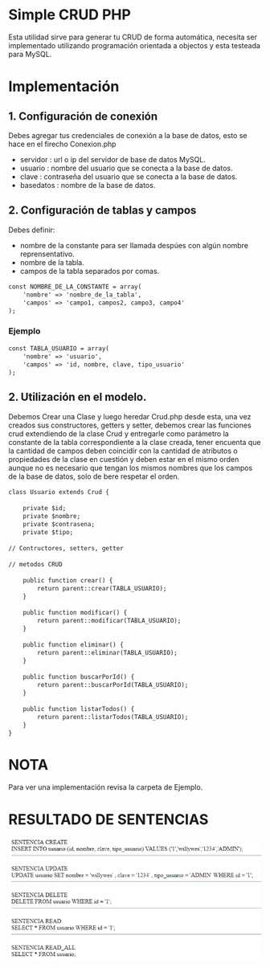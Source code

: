 # Simple CRUD PHP
Esta utilidad sirve para generar tu CRUD de forma automática, necesita ser implementado utilizando programación orientada a objectos y esta testeada para MySQL.

# Implementación

## 1. Configuración de conexión
Debes agregar tus credenciales de conexión a la base de datos, esto se hace en el firecho Conexion.php

+ servidor : url o ip del servidor de base de datos MySQL.
+ usuario : nombre del usuario que se conecta a la base de datos.
+ clave : contraseña del usuario que se conecta a la base de datos.
+ basedatos : nombre de la base de datos.

## 2. Configuración de tablas y campos

Debes definir:

+ nombre de la constante para ser llamada despúes con algún nombre reprensentativo.
+ nombre de la tabla.
+ campos de la tabla separados por comas.

```
const NOMBRE_DE_LA_CONSTANTE = array(
    'nombre' => 'nombre_de_la_tabla',
    'campos' => 'campo1, campos2, campo3, campo4'
);

```
### Ejemplo

```
const TABLA_USUARIO = array(
    'nombre' => 'usuario',
    'campos' => 'id, nombre, clave, tipo_usuario'
);

```

## 2. Utilización en el modelo.
Debemos Crear una Clase y luego heredar Crud.php desde esta, una vez creados sus constructores, getters y setter, debemos crear las funciones crud extendiendo de la clase Crud y entregarle como parámetro la constante de la tabla correspondiente a la clase creada, tener encuenta que la cantidad de campos deben coincidir con la cantidad de atributos o propiedades de la clase en cuestión y deben estar en el mismo orden aunque no es necesario que tengan los mismos nombres que los campos de la base de datos, solo de bere respetar el orden.

```
class Usuario extends Crud { 

    private $id;
    private $nombre;
    private $contrasena;
    private $tipo;

// Contructores, setters, getter

// metodos CRUD

    public function crear() {
        return parent::crear(TABLA_USUARIO); 
    }

    public function modificar() {
        return parent::modificar(TABLA_USUARIO);
    }

    public function eliminar() {
        return parent::eliminar(TABLA_USUARIO);
    }

    public function buscarPorId() {
        return parent::buscarPorId(TABLA_USUARIO);
    }

    public function listarTodos() {
        return parent::listarTodos(TABLA_USUARIO);
    }
}
```

# NOTA

Para ver una implementación revisa la carpeta de Ejemplo.


# RESULTADO DE SENTENCIAS
![alt Resultado de Sentencias](https://github.com/Willywes/Simple-CRUD-PHP/blob/master/images/res.png)
